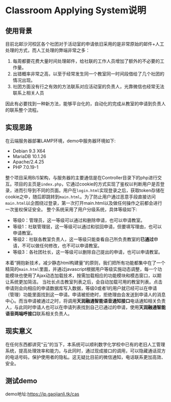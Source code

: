 # Classroom Applying System说明
## 使用背景
目前北邮沙河校区各个社团对于活动室的申请依旧采用的是非常原始的邮件+人工处理的方式，而人工处理的弊端非常之多：
1. 每周都要花费大量时间处理邮件，给社联的工作人员增加了额外的不必要的工作量。
1. 出错概率非常之高，以至于经常发生同一个教室同一时间段借给了几个社团的情况出现。
1. 社团方面没有行之有效的方法联系对应活动室的负责人，光靠微信也经常无法联系上相关人员

因此有必要找到一种新方法，能够平台化的，自动化的完成从教室的申请到负责人的联系整个流程。
## 实现思路
在云端服务器部署LAMP环境，demo中服务器环境如下:
* Debian 9.3 X64
* MariaDB 10.1.26
* Apache/2.4.25
* PHP 7.0.19-1 

整个项目采用B/S架构，与服务器的主要通信是在Controller目录下的php进行交互。项目的主页是`index.php`，它通过cookie的方式实现了鉴权以判断用户是否登录，进而引导到不同的页面。用户在`login.html`实现登录之后，获取token存储在cookie之中，随后即跳转到`main.html`。为了防止用户通过恶意手段直接访问`main.html`以企图绕过登录，第一次打开main.html以及做任何操作之前都会进行一次鉴权保证安全。
整个系统采用了用户分级系统，具体等级如下:
* 等级0：管理员，这一等级可以通过和删除申请，也可以申请教室。
* 等级1：社联管理层，这一等级可以通过和驳回申请，但要填写理由，也可以申请教室。
* 等级2：社联各教室负责人，这一等级只能查看自己所负责教室的**已通过**申请，不可以做任何修改，也不可以申请教室。
* 等级3：各社团社长，这一等级可以删除自己提出的申请，也可以申请教室。

本着“拥抱新技术，减少静态html构建量”的原则，我们把所有功能都集中在了一个精简的`main.html`里面，并通过javascript根据用户等级实施动态调整，每一个功能模块也使用了Ajax动态加载技术，按需加载相应的功能模块和模态窗口，以期让系统更加简洁。
当社长点击教室列表之后，会自动加载可用的教室列表。点击申请则会向相应的申请数据库写入数据，等级0或者1的用户就已经可以在申请（管理）功能里面找到这一申请。申请被拒绝时，拒绝理由会发送到申请人的消息中心。而当申请被通过之时，将调用**天润融通智能语音通知接口**电话通知相关负责人，与此同时申请人也可以在申请列表找到自己已通过的申请，使用**天润融通智能语音两端呼接口**联系相关负责人。
## 现实意义
在任何东西都讲究“云”的当下，本系统可以顺利数字化学校中已有的老旧人工管理系统，提高处理效率和能力。与此同时，通过现成接口的调用，可以隐藏通话双方的电话号码，保护使用者的隐私。这无疑比目前的微信通知，电话联系更加高效、安全。
## 测试demo
demo地址:https://jp.gaojianli.tk/cas

